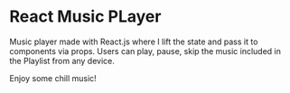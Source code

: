 # React Music PLayer

Music player made with React.js where I lift the state and pass it to components via props.
Users can play, pause, skip the music included in the Playlist from any device.

Enjoy some chill music!
